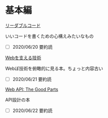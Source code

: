 # 基本編
[リーダブルコード](https://www.amazon.co.jp/dp/4873115655/ref=cm_sw_em_r_mt_dp_U_R-s8EbGSYF073)

いいコードを書くための心構えみたいなもの

- [ ] 2020/06/20 要約読

[Webを支える技術](https://www.amazon.co.jp/dp/4774142042/ref=cm_sw_r_tw_dp_U_x_fat8Eb5P7B0HX)

Webぼ技術を俯瞰的に見る本。ちょっと内容古い

- [ ] 2020/06/21 要約読

[Web API: The Good Parts](https://www.amazon.co.jp/dp/4873116864/ref=cm_sw_r_tw_dp_U_x_xbt8Eb4FY6GCK)

API設計の本

- [ ] 2020/06/22 要約読
